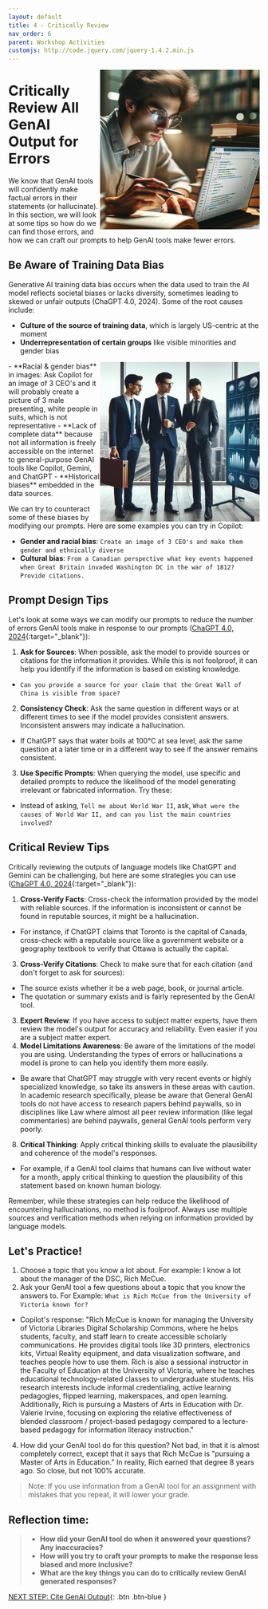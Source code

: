 ```yaml
---
layout: default
title: 4 - Critically Review
nav_order: 6
parent: Workshop Activities
customjs: http://code.jquery.com/jquery-1.4.2.min.js
---
```

<img src="images/4-critical-review-student.png" style="float:right;width:320px;height:320px;" alt="A student critically reviewing output from a GenAI tool on their laptop."> 

# Critically Review All GenAI Output for Errors
We know that GenAI tools will confidently make factual errors in their statements (or hallucinate). In this section, we will look at some tips so how do we can find those errors, and how we can craft our prompts to help GenAI tools make fewer errors. 

## Be Aware of Training Data Bias
Generative AI training data bias occurs when the data used to train the AI model reflects societal biases or lacks diversity, sometimes leading to skewed or unfair outputs (ChaGPT 4.0, 2024). Some of the root causes include: 

  - **Culture of the source of training data**, which is largely US-centric at the moment
  - **Underrepresentation of certain groups** like visible minorities and gender bias
<img src="images/4-white-ceos.jpeg" style="float:right;width:320px;height:320px;" alt="3 white male ceo's"> 
  - **Racial & gender bias** in images: Ask Copilot for an image of 3 CEO's and it will probably create a picture of 3 male presenting, white people in suits, which is not representative
  - **Lack of complete data** because not all information is freely accessible on the internet to general-purpose GenAI tools like Copilot, Gemini, and ChatGPT
  - **Historical biases** embedded in the data sources.

We can try to counteract some of these biases by modifying our prompts. Here are some examples you can try in Copilot:
  - **Gender and racial bias**: ```Create an image of 3 CEO's and make them gender and ethnically diverse```
  - **Cultural bias**: ```From a Canadian perspective what key events happened when Great Britain invaded Washington DC in the war of 1812? Provide citations.```

## Prompt Design Tips
Let's look at some ways we can modify our prompts to reduce the number of errors GenAI tools make in response to our prompts ([ChaGPT 4.0, 2024](https://chat.openai.com/share/44bebe63-7c14-49bc-8e2b-e5fac9c6f301){:target="_blank"}):
1. **Ask for Sources**: When possible, ask the model to provide sources or citations for the information it provides. While this is not foolproof, it can help you identify if the information is based on existing knowledge.
  - ```Can you provide a source for your claim that the Great Wall of China is visible from space?```
2. **Consistency Check**: Ask the same question in different ways or at different times to see if the model provides consistent answers. Inconsistent answers may indicate a hallucination.
  - If ChatGPT says that water boils at 100°C at sea level, ask the same question at a later time or in a different way to see if the answer remains consistent.
3. **Use Specific Prompts**: When querying the model, use specific and detailed prompts to reduce the likelihood of the model generating irrelevant or fabricated information. Try these:
  - Instead of asking, ```Tell me about World War II```, ask, ```What were the causes of World War II, and can you list the main countries involved?```

## Critical Review Tips

Critically reviewing the outputs of language models like ChatGPT and Gemini can be challenging, but here are some strategies you can use ([ChaGPT 4.0, 2024](https://chat.openai.com/share/44bebe63-7c14-49bc-8e2b-e5fac9c6f301){:target="_blank"}):

1. **Cross-Verify Facts**: Cross-check the information provided by the model with reliable sources. If the information is inconsistent or cannot be found in reputable sources, it might be a hallucination.
  - For instance, if ChatGPT claims that Toronto is the capital of Canada, cross-check with a reputable source like a government website or a geography textbook to verify that Ottawa is actually the capital.
3. **Cross-Verify Citations**: Check to make sure that for each citation (and don't forget to ask for sources):
  - The source exists whether it be a web page, book, or journal article.
  - The quotation or summary exists and is fairly represented by the GenAI tool.
3. **Expert Review**: If you have access to subject matter experts, have them review the model's output for accuracy and reliability. Even easier if you are a subject matter expert.
4. **Model Limitations Awareness**: Be aware of the limitations of the model you are using. Understanding the types of errors or hallucinations a model is prone to can help you identify them more easily.
  - Be aware that ChatGPT may struggle with very recent events or highly specialized knowledge, so take its answers in these areas with caution. In academic research specifically, please be aware that General GenAI tools do not have access to research papers behind paywalls, so in disciplines like Law where almost all peer review information (like legal commentaries) are behind paywalls, general GenAI tools perform very poorly.
8. **Critical Thinking**: Apply critical thinking skills to evaluate the plausibility and coherence of the model's responses.
  - For example, if a GenAI tool claims that humans can live without water for a month, apply critical thinking to question the plausibility of this statement based on known human biology.

Remember, while these strategies can help reduce the likelihood of encountering hallucinations, no method is foolproof. Always use multiple sources and verification methods when relying on information provided by language models.

## Let's Practice!
1. Choose a topic that you know a lot about. For example: I know a lot about the manager of the DSC, Rich McCue.
2. Ask your GenAI tool a few questions about a topic that you know the answers to. For Example: ```What is Rich McCue from the University of Victoria known for?```
  - Copilot's response: "Rich McCue is known for managing the University of Victoria Libraries Digital Scholarship Commons, where he helps students, faculty, and staff learn to create accessible scholarly communications. He provides digital tools like 3D printers, electronics kits, Virtual Reality equipment, and data visualization software, and teaches people how to use them. Rich is also a sessional instructor in the Faculty of Education at the University of Victoria, where he teaches educational technology-related classes to undergraduate students. His research interests include informal credentialing, active learning pedagogies, flipped learning, makerspaces, and open learning​​​​. Additionally, Rich is pursuing a Masters of Arts in Education with Dr. Valerie Irvine, focusing on exploring the relative effectiveness of blended classroom / project-based pedagogy compared to a lecture-based pedagogy for information literacy instruction​​."
4. How did your GenAI tool do for this question? Not bad, in that it is almost completely correct, except that it says that Rich McCue is "pursuing a Master of Arts in Education." In reality, Rich earned that degree 8 years ago. So close, but not 100% accurate.
> Note: If you use information from a GenAI tool for an assignment with mistakes that you repeat, it will lower your grade.

## Reflection time:
> - **How did your GenAI tool do when it answered your questions? Any inaccuracies?**
> - **How will you try to craft your prompts to make the response less biased and more inclusive?**
> - **What are the key things you can do to critically review GenAI generated responses?**

[NEXT STEP: Cite GenAI Output](4-cite.html){: .btn .btn-blue }
